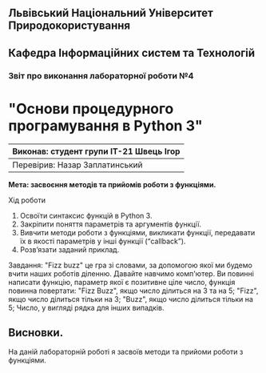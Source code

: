 ## Львівський Національний Університет Природокористування
## Кафедра Інформаційних систем та Технологій



### Звіт про виконання лабораторної роботи №4
# "Основи процедурного програмування в Python 3"



| Виконав: студент групи ІТ-21 Швець Ігор |
|----------------------------------------------| 
| Перевірив: Назар Заплатинський               |




**Мета: засвоєння методів та прийомів роботи з функціями.**


Хід роботи

1. Освоїти синтаксис функцій в Python 3.
2. Закріпити поняття параметрів та аргументів функції.
3. Вивчити методи роботи з функціями, викликати функції, передавати їх
в якості параметрів у інші функції (“callback”).
4. Розв’язати заданий приклад.

Завдання:
"Fizz buzz" це гра зі словами, за допомогою якої ми будемо вчити наших роботів діленню. Давайте навчимо комп'ютер.
Ви повинні написати функцію, параметр якої є позитивне ціле число, функція повинна повертати:
"Fizz Buzz", якщо число ділиться на 3 та на 5;
"Fizz", якщо число ділиться тільки на 3;
"Buzz", якщо число ділиться тільки на 5;
Число, у вигляді рядка для інших випадків.




## Висновки. 

На даній лабораторній роботі я засвоїв методи та прийоми роботи з функціями. 
